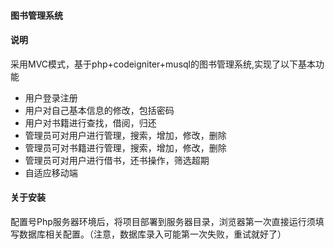 #### 图书管理系统

#### 说明
采用MVC模式，基于php+codeigniter+musql的图书管理系统,实现了以下基本功能
+ 用户登录注册
+ 用户对自己基本信息的修改，包括密码
+ 用户对书籍进行查找，借阅，归还
+ 管理员可对用户进行管理，搜索，增加，修改，删除
+ 管理员可对书籍进行管理，搜索，增加，修改，删除
+ 管理员可对用户进行借书，还书操作，筛选超期
+ 自适应移动端
#### 关于安装
配置号Php服务器环境后，将项目部署到服务器目录，浏览器第一次直接运行须填写数据库相关配置。（注意，数据库录入可能第一次失败，重试就好了）
